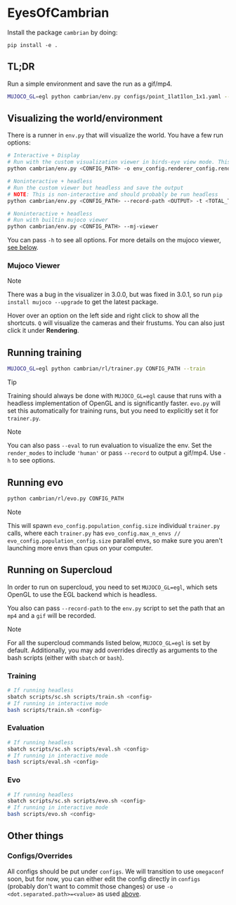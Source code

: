 # EyesOfCambrian

Install the package `cambrian` by doing:
```
pip install -e .
```

## TL;DR

Run a simple environment and save the run as a gif/mp4.

```bash
MUJOCO_GL=egl python cambrian/env.py configs/point_1lat1lon_1x1.yaml --record-path test -t 200
```

## Visualizing the world/environment

There is a runner in `env.py` that will visualize the world. You have a few run options:

```bash
# Interactive + Display
# Run with the custom visualization viewer in birds-eye view mode. This is interactive, so you can move around.
python cambrian/env.py <CONFIG_PATH> -o env_config.renderer_config.render_modes="[human, rgb_array]"

# Noninteractive + headless
# Run the custom viewer but headless and save the output
# NOTE: This is non-interactive and should probably be run headless
python cambrian/env.py <CONFIG_PATH> --record-path <OUTPUT> -t <TOTAL_TIMESTEPS>

# Noninteractive + headless
# Run with builtin mujoco viewer
python cambrian/env.py <CONFIG_PATH> --mj-viewer
```

You can pass `-h` to see all options. For more details on the mujoco viewer, [see below](#mujoco-viewer).

### Mujoco Viewer

> [!NOTE]
> There was a bug in the visualizer in 3.0.0, but was fixed in 3.0.1, so run `pip install mujoco --upgrade` to get the latest package.

Hover over an option on the left side and right click to show all the shortcuts. `Q` will visualize the cameras and their frustums. You can also just click it under **Rendering**.

## Running training

```bash
MUJOCO_GL=egl python cambrian/rl/trainer.py CONFIG_PATH --train
```

> [!TIP]
> Training should always be done with `MUJOCO_GL=egl` cause that runs with a headless implementation of OpenGL and is significantly faster. `evo.py` will set this automatically for training runs, but you need to explicitly set it for `trainer.py`.

> [!NOTE]
> You can also pass `--eval` to run evaluation to visualize the env. Set the `render_modes` to include `'human'` or pass `--record` to output a gif/mp4. Use `-h` to see options.

## Running evo

```bash
python cambrian/rl/evo.py CONFIG_PATH
```

> [!NOTE]
> This will spawn `evo_config.population_config.size` individual `trainer.py` calls, where each `trainer.py` has `evo_config.max_n_envs // evo_config.population_config.size` parallel envs, so make sure you aren't launching more envs than cpus on your computer.

## Running on Supercloud

In order to run on supercloud, you need to set `MUJOCO_GL=egl`, which sets OpenGL to use the EGL backend which is headless.

You also can pass `--record-path` to the `env.py` script to set the path that an `mp4` and a `gif` will be recorded.

> [!NOTE]
> For all the supercloud commands listed below, `MUJOCO_GL=egl` is set by default. Additionally, you may add overrides directly as arguments to the bash scripts (either with `sbatch` or `bash`).

### Training

```bash
# If running headless
sbatch scripts/sc.sh scripts/train.sh <config>
# If running in interactive mode
bash scripts/train.sh <config>
```

### Evaluation

```bash
# If running headless
sbatch scripts/sc.sh scripts/eval.sh <config>
# If running in interactive mode
bash scripts/eval.sh <config>
```

### Evo

```bash
# If running headless
sbatch scripts/sc.sh scripts/evo.sh <config>
# If running in interactive mode
bash scripts/evo.sh <config>
```

## Other things

### Configs/Overrides

All configs should be put under `configs`. We will transition to use `omegaconf` soon, but for now, you can either edit the config directly in `configs` (probably don't want to commit those changes) or use `-o <dot.separated.path>=<value>` as used [above](#visualizing-the-worldenvironment).
